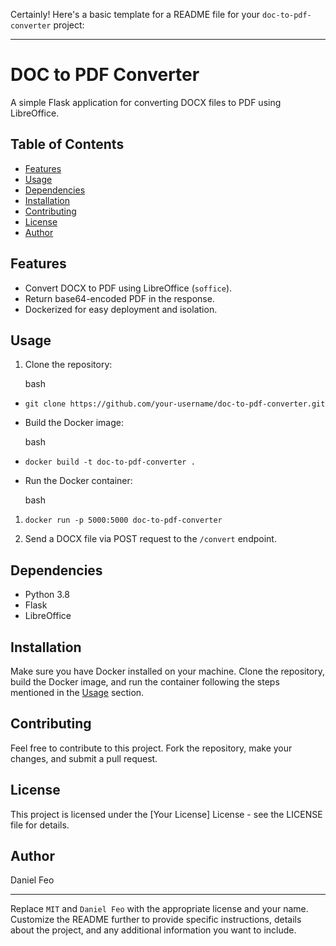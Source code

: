 
Certainly! Here's a basic template for a README file for your `doc-to-pdf-converter` project:

----------

# DOC to PDF Converter

A simple Flask application for converting DOCX files to PDF using LibreOffice.

## Table of Contents

-   [Features](https://chat.openai.com/c/462e814d-55ca-4b1c-89b1-82f17df38c9b#features)
-   [Usage](https://chat.openai.com/c/462e814d-55ca-4b1c-89b1-82f17df38c9b#usage)
-   [Dependencies](https://chat.openai.com/c/462e814d-55ca-4b1c-89b1-82f17df38c9b#dependencies)
-   [Installation](https://chat.openai.com/c/462e814d-55ca-4b1c-89b1-82f17df38c9b#installation)
-   [Contributing](https://chat.openai.com/c/462e814d-55ca-4b1c-89b1-82f17df38c9b#contributing)
-   [License](https://chat.openai.com/c/462e814d-55ca-4b1c-89b1-82f17df38c9b#license)
-   [Author](https://chat.openai.com/c/462e814d-55ca-4b1c-89b1-82f17df38c9b#author)

## Features

-   Convert DOCX to PDF using LibreOffice (`soffice`).
-   Return base64-encoded PDF in the response.
-   Dockerized for easy deployment and isolation.

## Usage

1.  Clone the repository:
    
    bash
    

-   `git clone https://github.com/your-username/doc-to-pdf-converter.git` 
    
-   Build the Docker image:
    
    bash
    
-   `docker build -t doc-to-pdf-converter .` 
    
-   Run the Docker container:
    
    bash
    

1.  `docker run -p 5000:5000 doc-to-pdf-converter` 
    
2.  Send a DOCX file via POST request to the `/convert` endpoint.
    

## Dependencies

-   Python 3.8
-   Flask
-   LibreOffice

## Installation

Make sure you have Docker installed on your machine. Clone the repository, build the Docker image, and run the container following the steps mentioned in the [Usage](https://chat.openai.com/c/462e814d-55ca-4b1c-89b1-82f17df38c9b#usage) section.

## Contributing

Feel free to contribute to this project. Fork the repository, make your changes, and submit a pull request.

## License

This project is licensed under the [Your License] License - see the LICENSE file for details.

## Author

Daniel Feo

----------

Replace `MIT` and `Daniel Feo` with the appropriate license and your name. Customize the README further to provide specific instructions, details about the project, and any additional information you want to include.
